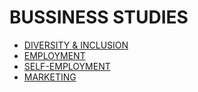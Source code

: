 # BUSSINESS STUDIES

<!-- https://en.wikipedia.org/wiki/Business_studies -->

- [DIVERSITY & INCLUSION](../LEVEL-2/BUSSINESS-STUDIES/DIVERSITY-%26-INCLUSION.md)
- [EMPLOYMENT](../LEVEL-2/BUSSINESS-STUDIES/EMPLOYMENT.md) 
- [SELF-EMPLOYMENT](../LEVEL-2/BUSSINESS-STUDIES/SELF-EMPLOYMENT.md) 
- [MARKETING](../LEVEL-2/BUSSINESS-STUDIES/MARKETING.md)